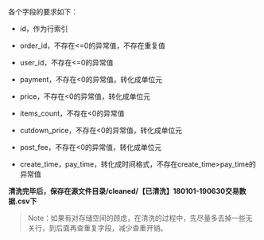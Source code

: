 各个字段的要求如下：

* id，作为行索引

* order_id，不存在<=0的异常值，不存在重复值

* user_id，不存在<=0的异常值

* payment，不存在<0的异常值，转化成单位元

* price，不存在<0的异常值，转化成单位元

* items_count，不存在<0的异常值

* cutdown_price，不存在<0的异常值，转化成单位元

* post_fee，不存在<0的异常值，转化成单位元

* create_time，pay_time，转化成时间格式，不存在create_time>pay_time的异常值

**清洗完毕后，保存在源文件目录/cleaned/【已清洗】180101-190630交易数据.csv下**

> Note：如果有对存储空间的顾虑，在清洗的过程中，先尽量多去掉一些无关行，到后面再查重复字段，减少查重开销。